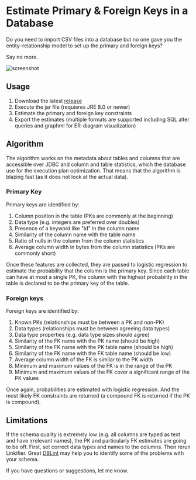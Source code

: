 # Estimate Primary & Foreign Keys in a Database

Do you need to import CSV files into a database but no one gave you the entity–relationship model to set up the primary and foreign keys?

Say no more.

![screenshot](https://github.com/janmotl/linkifier/blob/master/ScreenShot.png)

## Usage

 1. Download the latest [release](https://github.com/janmotl/linkifier/releases)
 2. Execute the jar file (requieres JRE 8.0 or newer)
 3. Estimate the primary and foreign key constraints
 4. Export the estimates (multiple formats are supported including SQL alter queries and graphml for ER-diagram visualization)
  
## Algorithm
The algorithm works on the metadata about tables and columns that are accessible over JDBC and column and table statistics, which the database use for the execution plan optimization. That means that the algorithm is blazing fast (as it does not look at the actual data).


### Primary Key
Primary keys are identified by:

 1. Column position in the table (PKs are commonly at the beginning)
 2. Data type (e.g. integers are preferred over doubles)
 3. Presence of a keyword like "id" in the column name
 4. Similarity of the column name with the table name
 5. Ratio of nulls in the column from the column statistics
 6. Average column width in bytes from the column statistics (PKs are commonly short)

Once these features are collected, they are passed to logistic regression to estimate the probability that the column is the primary key. Since each table can have at most a single PK, the column with the highest probability in the table is declared to be the primary key of the table. 

### Foreign keys
Foreign keys are identified by:

 1. Known PKs (relationships must be between a PK and non-PK)
 2. Data types (relationships must be between agreeing data types)
 3. Data type properties (e.g. data type sizes should agree) 
 4. Similarity of the FK name with the PK name (should be high)
 5. Similarity of the FK name with the PK table name (should be high)
 6. Similarity of the FK name with the FK table name (should be low)
 7. Average column width of the FK is similar to the PK width
 8. Minimum and maximum values of the FK is in the range of the PK
 9. Minimum and maximum values of the FK cover a significant range of the PK values

Once again, probabilities are estimated with logistic regression. And the most likely FK constraints are returned (a compound FK is returned if the PK is compound).

## Limitations
If the schema quality is extremely low (e.g. all columns are typed as text and have irrelevant names), the PK and particularly FK estimates are going to be off. First, set correct data types and names to the columns. Then rerun Linkifier. Great [DBLint](https://dblint.codeplex.com/) may help you to identify some of the problems with your schema. 

If you have questions or suggestions, let me know.
